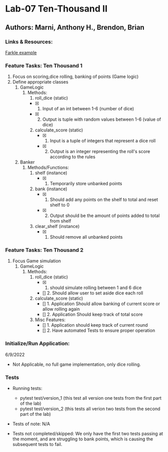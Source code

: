 # Lab-07 Ten-Thousand II

## Authors: Marni, Anthony H., Brendon, Brian

### Links & Resources:
[Farkle example](http://www.playonlinedicegames.com/farkle)



### Feature Tasks: Ten Thousand 1
1. Focus on scoring,dice rolling, banking of points (Game logic)
2. Define appropriate classes
   1. GameLogic
      1. Methods:
         1. roll_dice (static)
         - [x] 1. Input of an int between 1-6 (number of dice)
         - [x] 2. Output is tuple with random values between 1-6 (value of dice)
         2. calculate_score (static)
            - [x] 1. Input is a tuple of integers that represent a dice roll
            - [x] 2. Output is an integer representing the roll's score according to the rules
   2. Banker
      1. Methods/Functions: 
         1. shelf (instance)
            - [x] 1. Temporarily store  unbanked points
         2. bank (instance)
            - [x] 1. Should add any points on the shelf to total and reset shelf to 0
            - [x] 2. Output should be the amount of points added to total from shelf
         3. clear_shelf (instance)
            - [x] 1. Should remove all unbanked points

### Feature Tasks: Ten Thousand 2
1. Focus Game simulation
   1. GameLogic
      1. Methods:
         1. roll_dice (static)
            - [x] 1. should simulate rolling between 1 and 6 dice
            - [] 2. Should allow user to set aside dice each roll
         2. calculate_score (static)
            - [] 1. Application Should allow banking of current score or allow rolling again
            - [] 2. Application Should keep track of total score
         3. Misc Features:
            - [] 1. Application should keep track of current round
            - [] 2. Have automated Tests to ensure proper operation


### Initialize/Run Application:

6/9/2022
- Not Applicable, no full game implementation, only dice rolling. 

### Tests
 - Running tests: 
   - pytest test/version_1 (this test all version one tests from the first part of the lab)
   - pytest test/version_2 (this tests all verion two tests from the second part of the lab)
 
 - Tests of note: N/A
 - Tests not completed/skipped: We only have the first two tests passing at the moment, and are struggling to bank points, which is causing the subsequent tests to fail.
